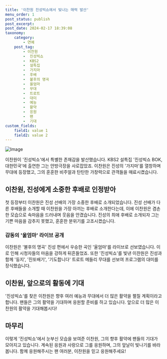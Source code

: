 ```yaml
---
title: '이찬원 진성빅쇼에서 빛나는 매력 발산'
menu_order: 1
post_status: publish
post_excerpt: 
post_date: 2024-02-17 18:39:08
taxonomy:
    category:
        - 연예
    post_tag:
        - 이찬원
        -  진성빅쇼
        -  KBS2
        -  설특집
        -  가지마
        -  후배
        -  불후의 명곡
        -  울엄마
        -  무대
        -  트로트
        -  대미
        -  예능
        -  활약
        -  응원
        -  팬
        -  기대
custom_fields:
    field1: value 1
    field2: value 2
---
```


![Image](https://ssl.pstatic.net/mimgnews/image/408/2024/02/11/0000214524_001_20240211162403379.jpg?type=w540)

이찬원이 '진성빅쇼'에서 특별한 존재감을 발산했습니다. KBS2 설특집 '진성빅쇼 BOK, 대한민국'에 출연한 그는 안방극장을 사로잡았죠. 이찬원은 진성의 '가지마'를 열창하며 무대에 등장했고, 그의 훈훈한 비주얼과 탄탄한 가창력으로 관객들을 매료시켰습니다.
## 이찬원, 진성에게 소중한 후배로 인정받아
첫 등장부터 이찬원은 진성 선배의 가장 소중한 후배로 소개되었습니다. 진성 선배가 다른 후배들을 소개할 때 이찬원을 가장 아끼는 후배로 소개한다는데, 이에 이찬원은 겸손한 모습으로 속마음을 드러내며 웃음을 안겼습니다. 진성의 최애 후배로 소개되자 그는 기쁜 마음을 감추지 못했고, 훈훈한 분위기를 고조시켰습니다.
### 감동의 '울엄마' 라이브 공개
이찬원은 '불후의 명곡' 진성 편에서 우승한 곡인 '울엄마'를 라이브로 선보였습니다. 이로 인해 시청자들의 마음을 강하게 뒤흔들었죠. 또한 '진성빅쇼'를 빛낸 이찬원은 진성과 함께 '둥지', '진또배기', '기도합니다' 트로트 메들리 무대를 선보여 프로그램의 대미를 장식했습니다.
## 이찬원, 앞으로의 활동에 기대
'진성빅쇼'를 찾은 이찬원은 향후 여러 예능과 무대에서 더 많은 활약을 펼칠 계획이라고 합니다. 팬들은 그의 활약을 기대하며 응원할 준비를 하고 있습니다. 앞으로 더 많은 이찬원의 활약을 기대해봅시다!
## 마무리
이렇게 '진성빅쇼'에서 눈부신 모습을 보여준 이찬원, 그의 향후 활약에 팬들의 기대가 모아지고 있습니다. 계속된 응원과 사랑으로 그를 응원하며, 그의 앞날이 빛나기를 바라봅니다. 함께 응원해주시는 팬 여러분, 이찬원을 믿고 응원해주세요!
